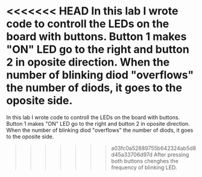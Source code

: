 <<<<<<< HEAD
In this lab I wrote code to controll the LEDs on the board with buttons.
Button 1 makes "ON" LED go to the right and button 2 in oposite direction.
When the number of blinking diod "overflows" the number of diods, it goes to the oposite side.
=======
In this lab I wrote code to controll the LEDs on the board with buttons.
Button 1 makes "ON" LED go to the right and button 2 in oposite direction.
When the number of blinking diod "overflows" the number of diods, it goes to the oposite side.
>>>>>>> a03fc0a52889755b642324ab5d8d45a33706d97d
After pressing both buttons chenghes the frequency of blinking LED.